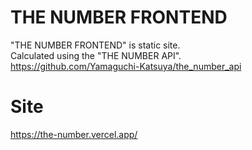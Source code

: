 # THE NUMBER FRONTEND

"THE NUMBER FRONTEND" is static site.  
Calculated using the "THE NUMBER API".  
https://github.com/Yamaguchi-Katsuya/the_number_api

# Site
https://the-number.vercel.app/
